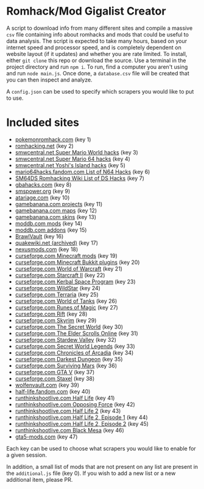 # Romhack/Mod Gigalist Creator

A script to download info from many different sites and compile a massive `csv` file containing info about romhacks and mods that could be useful to data analysis. The script is expected to take many hours, based on your internet speed and processor speed, and is completely dependent on website layout (if it updates) and whether you are rate limited. To install, either `git clone` this repo or download the source. Use a terminal in the project directory and run `npm i`. To run, find a computer you aren't using and run `node main.js`. Once done, a `database.csv` file will be created that you can then inspect and analyze.

A `config.json` can be used to specify which scrapers you would like to put to use.

# Included sites
* [pokemonromhack.com](https://pokemonromhack.com/list) (key 1)
* [romhacking.net](https://www.romhacking.net/?page=hacks) (key 2)
* [smwcentral.net Super Mario World hacks](https://www.smwcentral.net/?p=section&s=smwhacks) (key 3)
* [smwcentral.net Super Mario 64 hacks](https://www.smwcentral.net/?p=section&s=sm64hacks) (key 4)
* [smwcentral.net Yoshi's Island hacks](https://www.smwcentral.net/?p=section&s=yihacks) (key 5)
* [mario64hacks.fandom.com List of N64 Hacks](https://mario64hacks.fandom.com/wiki/List_of_N64_Hacks) (key 6)
* [SM64DS Romhacking Wiki List of DS Hacks](https://sm64dsromhacking.miraheze.org/wiki/List_of_Hacks) (key 7)
* [gbahacks.com](https://www.gbahacks.com/p/pokemon-rom-hack-list.html) (key 8)
* [smspower.org](https://www.smspower.org/Hacks/GameModifications) (key 9)
* [atariage.com](https://atariage.com/software_hacks.php?SystemID=2600) (key 10)
* [gamebanana.com projects](https://gamebanana.com/projects?mid=SubmissionsList) (key 11)
* [gamebanana.com maps](https://gamebanana.com/maps?mid=SubmissionsList) (key 12)
* [gamebanana.com skins](https://gamebanana.com/skins?mid=SubmissionsList) (key 13)
* [moddb.com mods](https://www.moddb.com/mods) (key 14)
* [moddb.com addons](https://www.moddb.com/addons) (key 15)
* [BrawlVault](http://forums.kc-mm.com/Gallery/BrawlView.php?MainType=Pack) (key 16)
* [quakewiki.net (archived)](https://web.archive.org/web/20200804200521/https://www.quakewiki.net/quake-1/mods/) (key 17)
* [nexusmods.com](https://www.nexusmods.com/mods/) (key 18)
* [curseforge.com Minecraft mods](https://www.curseforge.com/minecraft/mc-mods) (key 19)
* [curseforge.com Minecraft Bukkit plugins](https://www.curseforge.com/minecraft/bukkit-plugins) (key 20)
* [curseforge.com World of Warcraft](https://www.curseforge.com/wow/addons) (key 21)
* [curseforge.com Starcraft II](https://www.curseforge.com/sc2/assets) (key 22)
* [curseforge.com Kerbal Space Program](https://www.curseforge.com/kerbal/ksp-mods) (key 23)
* [curseforge.com WildStar](https://www.curseforge.com/wildstar/ws-addons) (key 24)
* [curseforge.com Terraria](https://www.curseforge.com/terraria/maps) (key 25)
* [curseforge.com World of Tanks](https://www.curseforge.com/worldoftanks/wot-mods) (key 26)
* [curseforge.com Runes of Magic](https://www.curseforge.com/rom/addons) (key 27)
* [curseforge.com Rift](https://www.curseforge.com/rift/addons) (key 28)
* [curseforge.com Skyrim](https://www.curseforge.com/skyrim/mods) (key 29)
* [curseforge.com The Secret World](https://www.curseforge.com/tsw/tsw-mods) (key 30)
* [curseforge.com The Elder Scrolls Online](https://www.curseforge.com/teso/teso-addons) (key 31)
* [curseforge.com Stardew Valley](https://www.curseforge.com/stardewvalley/mods) (key 32)
* [curseforge.com Secret World Legends](https://www.curseforge.com/swlegends/tswl-mods) (key 33)
* [curseforge.com Chronicles of Arcadia](https://www.curseforge.com/chronicles-of-arcadia/addons) (key 34)
* [curseforge.com Darkest Dungeon](https://www.curseforge.com/darkestdungeon/dd-mods) (key 35)
* [curseforge.com Surviving Mars](https://www.curseforge.com/surviving-mars/mods) (key 36)
* [curseforge.com GTA V](https://www.curseforge.com/gta5/gta-v-mods) (key 37)
* [curseforge.com Staxel](https://www.curseforge.com/staxel/staxel-mods) (key 38)
* [wolfenvault.com](http://www.wolfenvault.com/mods.html) (key 39)
* [half-life.fandom.com](https://half-life.fandom.com/wiki/Mods) (key 40)
* [runthinkshootlive.com Half Life](https://www.runthinkshootlive.com/hl) (key 41)
* [runthinkshootlive.com Opposing Force](https://www.runthinkshootlive.com/of) (key 42)
* [runthinkshootlive.com Half Life 2](https://www.runthinkshootlive.com/hl2) (key 43)
* [runthinkshootlive.com Half Life 2, Episode 1](https://www.runthinkshootlive.com/ep1) (key 44)
* [runthinkshootlive.com Half Life 2, Episode 2](https://www.runthinkshootlive.com/ep2) (key 45)
* [runthinkshootlive.com Black Mesa](https://www.runthinkshootlive.com/bm) (key 46)
* [gta5-mods.com](https://www.gta5-mods.com/all/most-downloaded) (key 47)

Each key can be used to choose what scrapers you would like to enable for a given session.

In addition, a small list of mods that are not present on any list are present in the `additional.js` file (key 0). If you wish to add a new list or a new additional item, please PR.